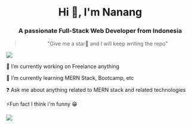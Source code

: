 <h1 align="center">Hi 👋, I'm Nanang</h1>
<h3 align="center">A passionate Full-Stack Web Developer from Indonesia</h3>
<blockquote align="center">"Give me a star🌟 and I will keep writing the repo"</blockquote>
  
<img src="https://komarev.com/ghpvc/?username=nanangNSL&&style=flat-square" align="center" />

  🔭 I’m currently working on Freelance anything  
  
 
  🌱 I’m currently learning MERN Stack, Bootcamp, etc  
  

  ❓ Ask me about anything related to MERN stack and related technologies  
  

  ⚡Fun fact I think i'm funny 😁  
  
<img src="https://github-readme-stats.vercel.app/api?username=nanangNSL&show_icons=true&count_private=true&hide_border=true" align="left" /> 

